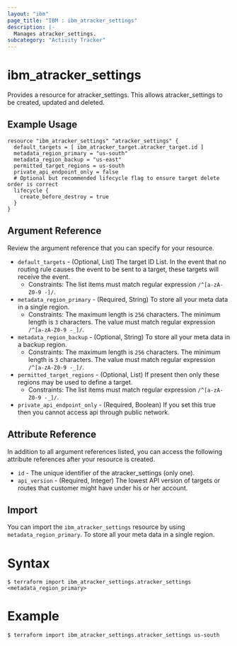 ```yaml
---
layout: "ibm"
page_title: "IBM : ibm_atracker_settings"
description: |-
  Manages atracker_settings.
subcategory: "Activity Tracker"
---
```


# ibm_atracker_settings

Provides a resource for atracker_settings. This allows atracker_settings to be created, updated and deleted.

## Example Usage

```hcl
resource "ibm_atracker_settings" "atracker_settings" {
  default_targets = [ ibm_atracker_target.atracker_target.id ]
  metadata_region_primary = "us-south"
  metadata_region_backup = "us-east"
  permitted_target_regions = us-south
  private_api_endpoint_only = false
  # Optional but recommended lifecycle flag to ensure target delete order is correct
  lifecycle {
    create_before_destroy = true
  }
}
```

## Argument Reference

Review the argument reference that you can specify for your resource.

* `default_targets` - (Optional, List) The target ID List. In the event that no routing rule causes the event to be sent to a target, these targets will receive the event.
  * Constraints: The list items must match regular expression `/^[a-zA-Z0-9 -]/`.
* `metadata_region_primary` - (Required, String) To store all your meta data in a single region.
  * Constraints: The maximum length is `256` characters. The minimum length is `3` characters. The value must match regular expression `/^[a-zA-Z0-9 -_]/`.
* `metadata_region_backup` - (Optional, String) To store all your meta data in a backup region.
  * Constraints: The maximum length is `256` characters. The minimum length is `3` characters. The value must match regular expression `/^[a-zA-Z0-9 -_]/`.
* `permitted_target_regions` - (Optional, List) If present then only these regions may be used to define a target.
  * Constraints: The list items must match regular expression `/^[a-zA-Z0-9 -_]/`.
* `private_api_endpoint_only` - (Required, Boolean) If you set this true then you cannot access api through public network.

## Attribute Reference

In addition to all argument references listed, you can access the following attribute references after your resource is created.

* `id` - The unique identifier of the atracker_settings (only one).
* `api_version` - (Required, Integer) The lowest API version of targets or routes that customer might have under his or her account.

## Import

You can import the `ibm_atracker_settings` resource by using `metadata_region_primary`. To store all your meta data in a single region.

# Syntax
```
$ terraform import ibm_atracker_settings.atracker_settings <metadata_region_primary>
```

# Example
```
$ terraform import ibm_atracker_settings.atracker_settings us-south
```
